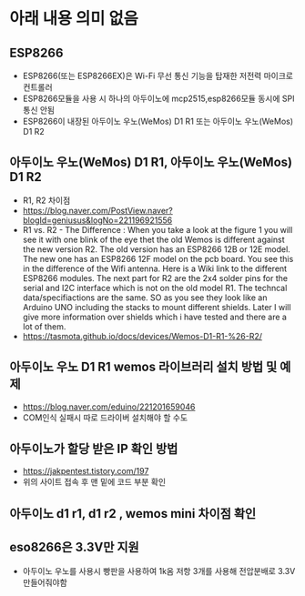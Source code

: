 # 아래 내용 의미 없음

## ESP8266
- ESP8266(또는 ESP8266EX)은 Wi-Fi 무선 통신 기능을 탑재한 저전력 마이크로컨트롤러
- ESP8266모듈을 사용 시 하나의 아두이노에 mcp2515,esp8266모듈 동시에 SPI통신 안됨
- ESP8266이 내장된 아두이노 우노(WeMos) D1 R1 또는 아두이노 우노(WeMos) D1 R2
  
## 아두이노 우노(WeMos) D1 R1, 아두이노 우노(WeMos) D1 R2

- R1, R2 차이점
- https://blog.naver.com/PostView.naver?blogId=geniusus&logNo=221196921556
- R1 vs. R2 - The Difference : 
When you take a look at the figure 1 you will see it with one blink of the eye thet the old Wemos is different against the new version R2. The old version has an ESP8266 12B or 12E model. The new one has an ESP8266 12F model on the pcb board. You see this in the difference of the Wifi antenna. Here is a Wiki link to the different ESP8266 modules. The next part for R2 are the 2x4 solder pins for the serial and I2C interface which is not on the old model R1. The techncal data/specifiactions are the same. SO as you see they look like an Arduino UNO including the stacks to mount different shields. Later I will give more information over shields which i have tested and there are a lot of them.
- https://tasmota.github.io/docs/devices/Wemos-D1-R1-%26-R2/

## 아두이노 우노 D1 R1 wemos 라이브러리 설치 방법 및 예제
- https://blog.naver.com/eduino/221201659046
- COM인식 실패시 따로 드라이버 설치해야 할 수도

## 아두이노가 할당 받은 IP 확인 방법
- https://jakpentest.tistory.com/197
- 위의 사이트 접속 후 맨 밑에 코드 부분 확인

## 아두이노 d1 r1, d1 r2 , wemos mini 차이점 확인


## eso8266은 3.3V만 지원
- 아두이노 우노를 사용시 빵판을 사용하여 1k옴 저항 3개를 사용해 전압분배로 3.3V만들어줘야함



